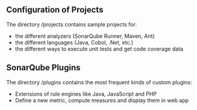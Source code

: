## Configuration of Projects

The directory /projects contains sample projects for:
 * the different analyzers (SonarQube Runner, Maven, Ant)
 * the different languages (Java, Cobol, .Net, etc.)
 * the different ways to execute unit tests and get code coverage data

## SonarQube Plugins

The directory /plugins contains the most frequent kinds of custom plugins:
 * Extensions of rule engines like Java, JavaScript and PHP
 * Define a new metric, compute measures and display them in web app
